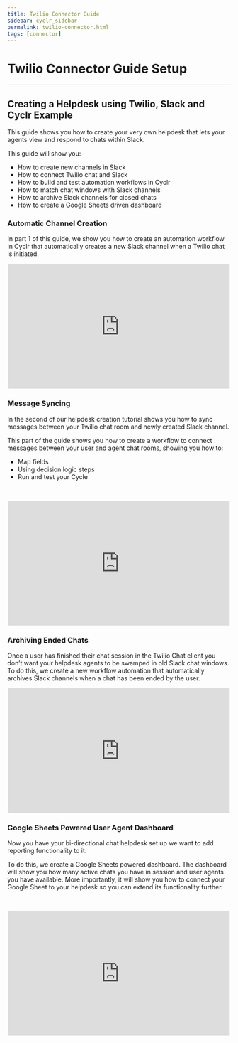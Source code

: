 ```yaml
---
title: Twilio Connector Guide
sidebar: cyclr_sidebar
permalink: twilio-connector.html
tags: [connector]
---
```


# Twilio Connector Guide Setup #
-------------

<h2>Creating a Helpdesk using Twilio, Slack and Cyclr Example</h2><p>This guide shows you how to create your very own helpdesk that lets your agents view and respond to chats within Slack.</p><p>This guide will show you:</p><ul><li>How to create new channels in Slack</li><li>How to connect Twilio chat and Slack</li><li>How to build and test automation workflows in Cyclr</li><li>How to match chat windows with Slack channels</li><li>How to archive Slack channels for closed chats</li><li>How to create a Google Sheets driven dashboard</li></ul><h3>Automatic Channel Creation</h3><p>In part 1 of this guide, we show you how to create an automation workflow in Cyclr that automatically creates a new Slack channel when a Twilio chat is initiated.</p><p></p><center><iframe width="500" height="281" src="https://www.youtube.com/embed/Ytj2Xx6a-8Q?feature=oembed" frameborder="0" gesture="media" allowfullscreen=""></iframe></center><p></p>


<h3>Message Syncing</h3><p>In the second of our helpdesk creation tutorial shows you how to sync messages between your Twilio chat room and newly created Slack channel.</p><p>This part of the guide shows you how to create a workflow to connect messages between your user and agent chat rooms, showing you how to:</p><ul><li>Map fields</li><li>Using decision logic steps</li><li>Run and test your Cycle</li></ul><p>&nbsp;</p><p></p><center><iframe width="500" height="281" src="https://www.youtube.com/embed/cXh0891WevQ?feature=oembed" frameborder="0" gesture="media" allowfullscreen=""></iframe></center><p></p>



<h3>Archiving Ended Chats</h3><p>Once a user has finished their chat session in the Twilio Chat client you don’t want your helpdesk agents to be swamped in old Slack chat windows. To do this, we create a new workflow automation that automatically archives Slack channels when a chat has been ended by the user.</p><p></p><center><iframe width="500" height="281" src="https://www.youtube.com/embed/osMOxvJqeFQ?feature=oembed" frameborder="0" gesture="media" allowfullscreen=""></iframe></center><p></p>


<h3>Google Sheets Powered User Agent Dashboard</h3><p>Now you have your bi-directional chat helpdesk set up we want to add reporting functionality to it.</p><p>To do this, we create a Google Sheets powered dashboard. The dashboard will show you how many active chats you have in session and user agents you have available. More importantly, it will show you how to connect your Google Sheet to your helpdesk so you can extend its functionality further.</p><p>&nbsp;</p><p></p><center><iframe width="500" height="281" src="https://www.youtube.com/embed/ZvpOAm9IY3w?feature=oembed" frameborder="0" gesture="media" allowfullscreen=""></iframe><p></p><p>&nbsp;</p><p>&nbsp;</p><p></p></center>
